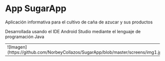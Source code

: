 # App SugarApp
Aplicación informativa para el cultivo de caña de azucar y sus productos

Desarrollada usando el IDE Android Studio mediante el lenguaje de programación Java


<table>
  <tr>
    <td>![Imagen](https://github.com/NorbeyCollazos/SugarApp/blob/master/screens/img1.jpg)</td>
    <td>![Imagen](https://github.com/NorbeyCollazos/SugarApp/blob/master/screens/img2.jpg)</td>
    <td>![Imagen](https://github.com/NorbeyCollazos/SugarApp/blob/master/screens/img3.jpg)</td>
 </tr>
</table>
